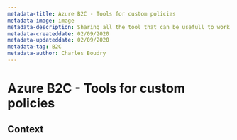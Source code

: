 ```yaml
---
metadata-title: Azure B2C - Tools for custom policies 
metadata-image: image
metadata-description: Sharing all the tool that can be usefull to work on Azure AD B2C.
metadata-createddate: 02/09/2020
metadata-updateddate: 02/09/2020
metadata-tag: B2C
metadata-author: Charles Boudry
---
```


# Azure B2C - Tools for custom policies 

## Context
